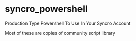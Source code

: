 # syncro_powershell
Production Type Powershell To Use In Your Syncro Account

Most of these are copies of community script library 